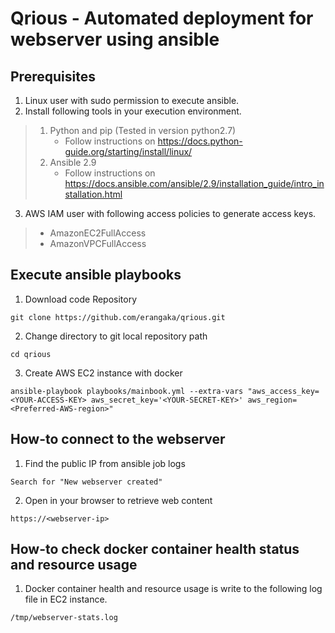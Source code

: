 # Qrious - Automated deployment for webserver using ansible

## Prerequisites
1. Linux user with sudo permission to execute ansible.
2. Install following tools in your execution environment.
>1. Python and pip (Tested in version python2.7)
>    - Follow instructions on https://docs.python-guide.org/starting/install/linux/
>2. Ansible 2.9
>    - Follow instructions on https://docs.ansible.com/ansible/2.9/installation_guide/intro_installation.html
3. AWS IAM user with following access policies to generate access keys.
>    - AmazonEC2FullAccess
>    - AmazonVPCFullAccess

 ## Execute ansible playbooks
 1. Download code Repository
 ```
 git clone https://github.com/erangaka/qrious.git
 ```
 2. Change directory to git local repository path
 ```
 cd qrious
 ```
 3. Create AWS EC2 instance with docker
 ```
 ansible-playbook playbooks/mainbook.yml --extra-vars "aws_access_key=<YOUR-ACCESS-KEY> aws_secret_key='<YOUR-SECRET-KEY>' aws_region=<Preferred-AWS-region>"
 ```

## How-to connect to the webserver
1. Find the public IP from ansible job logs
```
Search for "New webserver created"
```
2. Open in your browser to retrieve web content
```
https://<webserver-ip>
```

## How-to check docker container health status and resource usage
1. Docker container health and resource usage is write to the following log file in EC2 instance.
```
/tmp/webserver-stats.log
```
